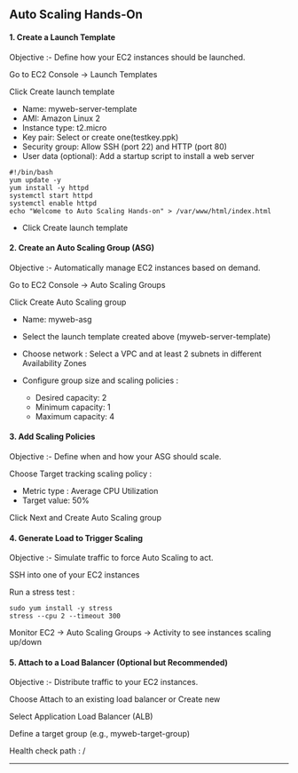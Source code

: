 ## Auto Scaling Hands-On


#### 1. Create a Launch Template

Objective :- Define how your EC2 instances should be launched.

Go to EC2 Console → Launch Templates

Click Create launch template

  - Name: myweb-server-template
  - AMI: Amazon Linux 2
  - Instance type: t2.micro
  - Key pair: Select or create one(testkey.ppk)
  - Security group: Allow SSH (port 22) and HTTP (port 80)
  - User data (optional): Add a startup script to install a web server
    
```
#!/bin/bash
yum update -y
yum install -y httpd
systemctl start httpd
systemctl enable httpd
echo "Welcome to Auto Scaling Hands-on" > /var/www/html/index.html
```

  - Click Create launch template


#### 2. Create an Auto Scaling Group (ASG)

Objective :- Automatically manage EC2 instances based on demand.

Go to EC2 Console → Auto Scaling Groups

Click Create Auto Scaling group

  - Name: myweb-asg
  - Select the launch template created above (myweb-server-template)
  - Choose network : Select a VPC and at least 2 subnets in different Availability Zones
  - Configure group size and scaling policies :

      - Desired capacity: 2
      - Minimum capacity: 1
      - Maximum capacity: 4


#### 3. Add Scaling Policies

Objective :- Define when and how your ASG should scale.

Choose Target tracking scaling policy :

  - Metric type : Average CPU Utilization
  - Target value: 50%

Click Next and Create Auto Scaling group

#### 4. Generate Load to Trigger Scaling

Objective :- Simulate traffic to force Auto Scaling to act.

SSH into one of your EC2 instances

Run a stress test :

```
sudo yum install -y stress
stress --cpu 2 --timeout 300
```

Monitor EC2 → Auto Scaling Groups → Activity to see instances scaling up/down


#### 5. Attach to a Load Balancer (Optional but Recommended)

Objective :- Distribute traffic to your EC2 instances.

Choose Attach to an existing load balancer or Create new

Select Application Load Balancer (ALB)

Define a target group (e.g., myweb-target-group)

Health check path : /



-----------------------------------------------------------------------------------------
















